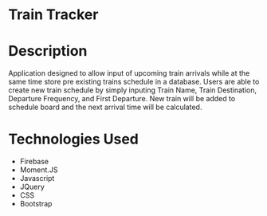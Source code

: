 # Train Tracker

# Description

Application designed to allow input of upcoming train arrivals while at the same time store pre existing trains schedule in a database. Users are able to create new train schedule by simply inputing Train Name, Train Destination, Departure Frequency, and First Departure. New train will be added to schedule board and the next arrival time will be calculated.

# Technologies Used

- Firebase
- Moment.JS
- Javascript
- JQuery
- CSS
- Bootstrap
